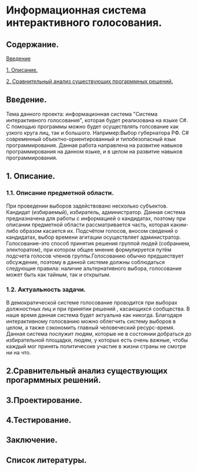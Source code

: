 # Информационная система интерактивного голосования. 

## Содержание.
[Введение](#introduction)

[1. Описание.](#domainDescription)

[2. Сравнительный анализ существующих прогарммных решений.](#existingSoftware)

<a name= "introduction"/>

## Введение.
 Тема данного проекта: информационная система "Система интерактивного голосования", которая будет реализована на языке C#. С помощью программы можно будет осуществлять голсование как узкого круга лиц, так и большого. Например:Выбор губернатора РФ. С# современный объектно-ориентированный и типобезопасный язык программирования. Данная работа направлена на развитие навыков программирования на данном языке, и в целом на развитие навыков программирования. 
 
 <a name= "domainDescription"/>
 
 ## 1. Описание. 
 
 ### 1.1. Описание предметной области.
 При проведении выборов задействовано несколько субъектов. Кандидат (избираемый), избиратель, администратор. Данная система предназначена для работы с информацией о кандидатах, поэтому при описании предметной области рассматривается часть, которая каким-либо образом касается их. Подсчётом голосов, вносом сведений о кандидатах, выбор времени агитации осуществляет администратор.
 Голосование-это способ принятия решения группой людей (собранием, электоратом), при котором общее мнение формулируется путём подсчета голосов членов группы.Голосованию обычно предшествует обсуждение, поэтому в данной системе должны соблюдаться следующие правила: наличие альтернативного выбора, голосование может быть как тайным, так и открытым.
 
 ### 1.2. Актуальность задачи.
 В демократической системе голосование проводится при выборах должностных лиц и при принятии решений , касающихся сообщества. В наше время данная система будет актуальна как никогда. Благодаря интерактивному голосванию можно облегчить систему выборов в целом, а также сэкономить главный человеческий ресурс-время. Данная система послужит людям, которые не в состоянии добраться до избирательной площадки, людям, у которых есть очень важные, чтобы каждый мог принять политичесоке участие в жизни страны не смотря ни на что.
 
 <a name= "existingSoftware"/>
 
 ## 2.Сравнительный анализ существующих прогарммных решений.
 
 ## 3.Проектирование.
 
 ## 4.Тестирование.

 ## Заключение.
 
 ## Список литературы.
